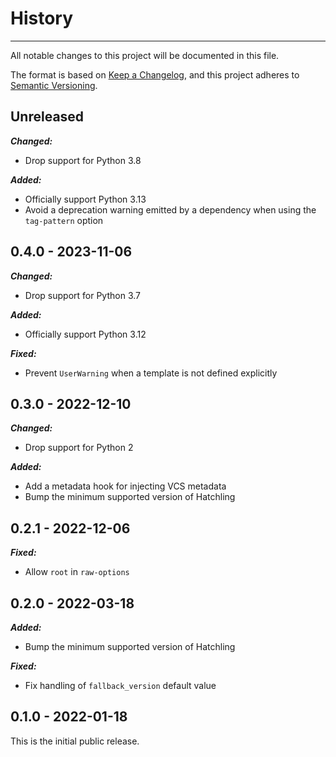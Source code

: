 # History

-----

All notable changes to this project will be documented in this file.

The format is based on [Keep a Changelog](https://keepachangelog.com/en/1.0.0/), and this project adheres to [Semantic Versioning](https://semver.org/spec/v2.0.0.html).

## Unreleased

***Changed:***

- Drop support for Python 3.8

***Added:***

- Officially support Python 3.13
- Avoid a deprecation warning emitted by a dependency when using the `tag-pattern` option

## 0.4.0 - 2023-11-06

***Changed:***

- Drop support for Python 3.7

***Added:***

- Officially support Python 3.12

***Fixed:***

- Prevent `UserWarning` when a template is not defined explicitly

## 0.3.0 - 2022-12-10

***Changed:***

- Drop support for Python 2

***Added:***

- Add a metadata hook for injecting VCS metadata
- Bump the minimum supported version of Hatchling

## 0.2.1 - 2022-12-06

***Fixed:***

- Allow `root` in `raw-options`

## 0.2.0 - 2022-03-18

***Added:***

- Bump the minimum supported version of Hatchling

***Fixed:***

- Fix handling of `fallback_version` default value

## 0.1.0 - 2022-01-18

This is the initial public release.
